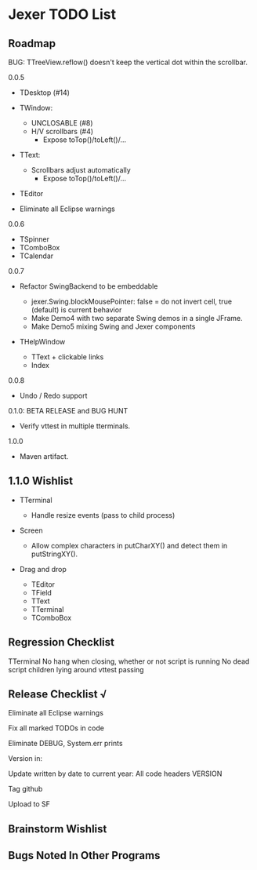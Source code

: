 Jexer TODO List
===============


Roadmap
-------

BUG: TTreeView.reflow() doesn't keep the vertical dot within the
     scrollbar.

0.0.5

- TDesktop (#14)

- TWindow:
  - UNCLOSABLE (#8)
  - H/V scrollbars (#4)
    - Expose toTop()/toLeft()/...

- TText:
  - Scrollbars adjust automatically
    - Expose toTop()/toLeft()/...

- TEditor
- Eliminate all Eclipse warnings

0.0.6

- TSpinner
- TComboBox
- TCalendar

0.0.7

- Refactor SwingBackend to be embeddable
  - jexer.Swing.blockMousePointer: false = do not invert cell, true
    (default) is current behavior
  - Make Demo4 with two separate Swing demos in a single JFrame.
  - Make Demo5 mixing Swing and Jexer components

- THelpWindow
  - TText + clickable links
  - Index

0.0.8

- Undo / Redo support

0.1.0: BETA RELEASE and BUG HUNT

- Verify vttest in multiple tterminals.

1.0.0

- Maven artifact.


1.1.0 Wishlist
--------------

- TTerminal
  - Handle resize events (pass to child process)

- Screen
  - Allow complex characters in putCharXY() and detect them in putStringXY().

- Drag and drop
  - TEditor
  - TField
  - TText
  - TTerminal
  - TComboBox



Regression Checklist
--------------------

  TTerminal
    No hang when closing, whether or not script is running
    No dead script children lying around
    vttest passing



Release Checklist √
-------------------

Eliminate all Eclipse warnings

Fix all marked TODOs in code

Eliminate DEBUG, System.err prints

Version in:

Update written by date to current year:
    All code headers
    VERSION

Tag github

Upload to SF



Brainstorm Wishlist
-------------------



Bugs Noted In Other Programs
----------------------------
